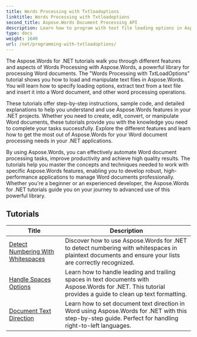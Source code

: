 ```yaml
---
title: Words Processing with Txtloadoptions
linktitle: Words Processing with Txtloadoptions
second_title: Aspose.Words Document Processing API
description: Learn how to program with text file loading options in Aspose.Words for .NET. Learn how to specify encoding, ignore unknown characters, handle line breaks, and more with step-by-step tutorials and sample code in C#.
type: docs
weight: 1640
url: /net/programming-with-txtloadoptions/
---
```

The Aspose.Words for .NET tutorials walk you through different features and aspects of Words Processing with Aspose.Words, a powerful library for processing Word documents. The "Words Processing with TxtLoadOptions" tutorial shows you how to load and manipulate text files in Aspose.Words. You will learn how to specify loading options, extract text from a text file and insert it into a Word document, and other word processing operations.

These tutorials offer step-by-step instructions, sample code, and detailed explanations to help you understand and use Aspose.Words features in your .NET projects. Whether you need to create, edit, convert, or manipulate Word documents, these tutorials provide you with the knowledge you need to complete your tasks successfully. Explore the different features and learn how to get the most out of Aspose.Words for your Word document processing needs in your .NET applications.

By using Aspose.Words, you can effectively automate Word document processing tasks, improve productivity and achieve high quality results. The tutorials help you master the concepts and techniques needed to work with specific Aspose.Words features, enabling you to develop robust, high-performance applications to manage Word documents professionally. Whether you're a beginner or an experienced developer, the Aspose.Words for .NET tutorials guide you on your journey to advanced use of this powerful library.

 ## Tutorials
| Title | Description |
| --- | --- |
| [Detect Numbering With Whitespaces](./detect-numbering-with-whitespaces/) | Discover how to use Aspose.Words for .NET to detect numbering with whitespaces in plaintext documents and ensure your lists are correctly recognized. |
| [Handle Spaces Options](./handle-spaces-options/) | Learn how to handle leading and trailing spaces in text documents with Aspose.Words for .NET. This tutorial provides a guide to clean up text formatting. |
| [Document Text Direction](./document-text-direction/) | Learn how to set document text direction in Word using Aspose.Words for .NET with this step-by-step guide. Perfect for handling right-to-left languages. |
